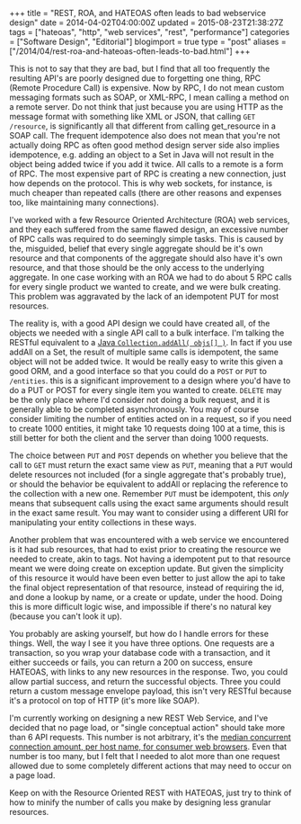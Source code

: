 +++
title = "REST, ROA, and HATEOAS often leads to bad webservice design"
date = 2014-04-02T04:00:00Z
updated = 2015-08-23T21:38:27Z
tags = ["hateoas", "http", "web services", "rest", "performance"]
categories = ["Software Design", "Editorial"]
blogimport = true 
type = "post"
aliases = ["/2014/04/rest-roa-and-hateoas-often-leads-to-bad.html"]
+++

This is not to say that they are bad, but I find that all too frequently the resulting API's are poorly designed due
to forgetting one thing, RPC (Remote Procedure Call) is expensive. Now by RPC, I do not mean custom messaging formats
such as SOAP, or XML-RPC, I mean calling a method on a remote server. Do not think that just because you are using
HTTP as the message format with something like XML or JSON, that calling `GET /resource`, is significantly all that
different from calling get_resource in a SOAP call. The frequent idempotence also does not mean that you're not
actually doing RPC as often good method design server side also implies idempotence, e.g. adding an object to a Set
in Java will not result in the object being added twice if you add it twice. All calls to a remote is a form of RPC.
The most expensive part of RPC is creating a new connection, just how depends on the protocol. This is why web sockets,
for instance, is much cheaper than repeated calls (there are other reasons and expenses too, like maintaining many
connections).

I've worked with a few Resource Oriented Architecture (ROA) web services, and they each suffered from the same flawed
design, an excessive number of RPC calls was required to do seemingly simple tasks. This is caused by the, misguided,
belief that every single aggregate should be it's own resource and that components of the aggregate should also have
it's own resource, and that those should be the only access to the underlying aggregate. In one case working with an
ROA we had to do about 5 RPC calls for every single product we wanted to create, and we were bulk creating. This
problem was aggravated by the lack of an idempotent PUT for most resources.

The reality is, with a good API design we could have created all, of the objects we needed with a single API call to a
bulk interface. I'm talking the RESTful equivalent to a [Java `Collection.addAll( objs[] )`][collection]. In fact if
you use addAll on a Set, the result of multiple same calls is idempotent, the same object will not be added twice. It
would be really easy to write this given a good ORM, and a good interface so that you could do a `POST` or `PUT` to 
`/entities`.  this is a significant improvement to a design where you'd have to do a PUT or POST for every single item
you wanted to create. `DELETE` may be the only place where I'd consider not doing a bulk request, and it is generally
able to be completed asynchronously. You may of course consider limiting the number of entities acted on in a request,
so if you need to create 1000 entities, it might take 10 requests doing 100 at a time, this is still better for both
the client and the server than doing 1000 requests.

The choice between `PUT` and `POST` depends on whether you believe that the call to `GET` must return the exact same
view as `PUT`, meaning that a `PUT` would delete resources not included (for a single aggregate that's probably true),
or should the behavior be equivalent to addAll or replacing the reference to the collection with a new one. Remember 
`PUT` must be idempotent, this <em>only</em> means that subsequent calls using the exact same arguments should result
in the exact same result. You may want to consider using a different URI for manipulating your entity collections in
these ways.

Another problem that was encountered with a web service we encountered is it had sub resources, that had to exist prior
to creating the resource we needed to create, akin to tags. Not having a idempotent put to that resource meant we were
doing create on exception update. But given the simplicity of this resource it would have been even better to just
allow the api to take the final object representation of that resource, instead of requiring the id, and done a lookup
by name, or a create or update, under the hood. Doing this is more difficult logic wise, and impossible if there's no
natural key (because you can't look it up).

You probably are asking yourself, but how do I handle errors for these things. Well, the way I see it you have three
options. One requests are a transaction, so you wrap your database code with a transaction, and it either succeeds or
fails, you can return a 200 on success, ensure HATEOAS, with links to any new resources in the response. Two, you could
allow partial success, and return the successful objects. Three you could return a custom message envelope payload,
this isn't very RESTful because it's a protocol on top of HTTP (it's more like SOAP). <p>I'm currently working on
designing a new REST Web Service, and I've decided that no page load, or "single conceptual action" should take more
than 6 API requests. This number is not arbitrary, it's the
[median concurrent connection amount, per host name, for consumer web browsers][bs]. Even that number is too many,
but I felt that I needed to alot more than one request allowed due to some completely different actions that may need
to occur on a page load.

Keep on with the Resource Oriented REST with HATEOAS, just try to think of how to
minify the number of calls you make by designing less granular resources.

[collection]: https://docs.oracle.com/javase/8/docs/api/java/util/Collection.html
[bs]: http://www.browserscope.org/?category=network
